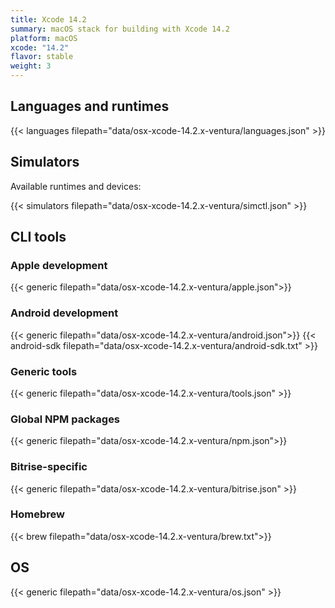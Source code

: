 ```yaml
---
title: Xcode 14.2
summary: macOS stack for building with Xcode 14.2
platform: macOS
xcode: "14.2"
flavor: stable
weight: 3
---
```


## Languages and runtimes

{{< languages filepath="data/osx-xcode-14.2.x-ventura/languages.json" >}}

## Simulators

Available runtimes and devices:

{{< simulators filepath="data/osx-xcode-14.2.x-ventura/simctl.json" >}}

## CLI tools

### Apple development

{{< generic filepath="data/osx-xcode-14.2.x-ventura/apple.json">}}

### Android development

{{< generic filepath="data/osx-xcode-14.2.x-ventura/android.json">}}
{{< android-sdk filepath="data/osx-xcode-14.2.x-ventura/android-sdk.txt" >}}

### Generic tools

{{< generic filepath="data/osx-xcode-14.2.x-ventura/tools.json" >}}

### Global NPM packages

{{< generic filepath="data/osx-xcode-14.2.x-ventura/npm.json">}}

### Bitrise-specific

{{< generic filepath="data/osx-xcode-14.2.x-ventura/bitrise.json" >}}

### Homebrew

{{< brew filepath="data/osx-xcode-14.2.x-ventura/brew.txt">}}

## OS

{{< generic filepath="data/osx-xcode-14.2.x-ventura/os.json" >}}
